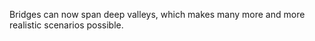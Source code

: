 ---
---

Bridges can now span deep valleys, which makes many more and more realistic scenarios possible.
